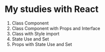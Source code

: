 # My studies with React
1. Class Component
2. Class Component with Props and Interface
3. Class with Style import
4. State Use and Set
5. Props with State Use and Set
